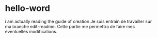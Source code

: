 # hello-word
i am actually reading the guide of creation 
Je suis entrain de travailler sur ma branche edit-readme. Cette partie me permettra de faire mes eventuelles modifications.
